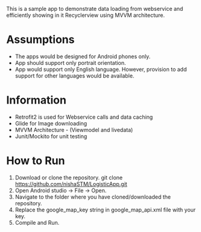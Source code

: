 This is a sample app to demonstrate data loading from webservice and efficiently showing in it Recyclerview using MVVM architecture.

# Assumptions 
- The apps would be designed for Android phones only. 
- App should support only portrait orientation. 
- App would support only English language. However, provision to add support for other languages would be available.

# Information
- Retrofit2 is used for Webservice calls and data caching
- Glide for Image downloading
- MVVM Architecture - (Viewmodel and livedata)
- Junit/Mockito for unit testing

# How to Run
1. Download or clone the repository.
            git clone https://github.com/nishaSTM/LogisticApp.git
2. Open Android studio -> File -> Open.
3. Navigate to the folder where you have cloned/downloaded the repository.
4. Replace the google_map_key string in google_map_api.xml file with your key.
5. Compile and Run.
